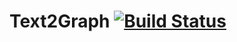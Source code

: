 # Text2Graph [![Build Status](https://www.travis-ci.org/EducationPro/Text2Graph.svg?branch=master)](https://www.travis-ci.org/EducationPro/Text2Graph)
